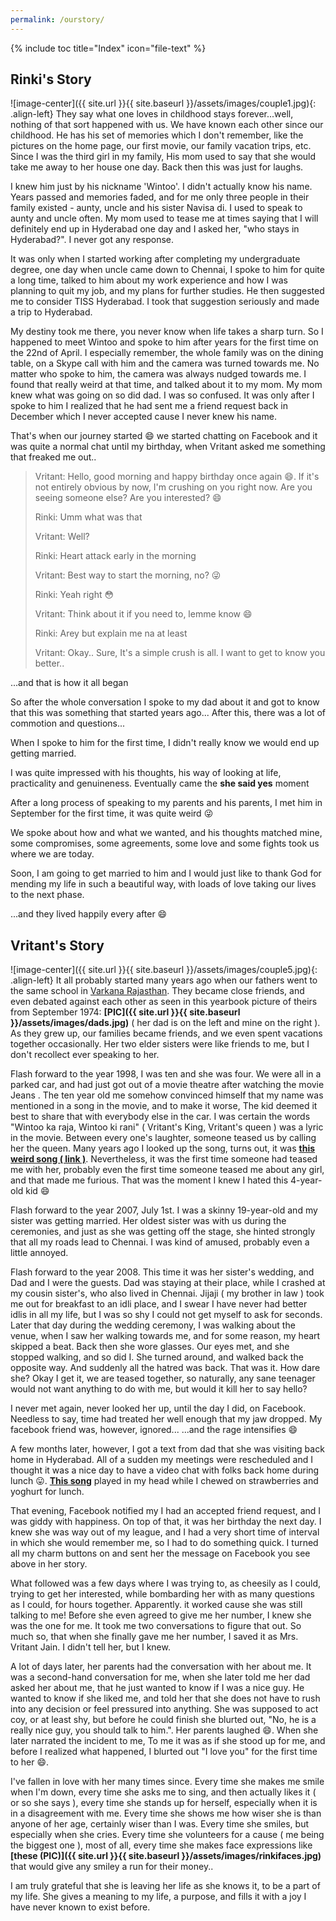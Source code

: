 ```yaml
---
permalink: /ourstory/
---
```


{% include toc title="Index" icon="file-text" %}

## Rinki's Story
![image-center]({{ site.url }}{{ site.baseurl }}/assets/images/couple1.jpg){: .align-left}
They say what one loves in childhood stays forever...well, nothing of that sort happened with us. We have known each other since our childhood. He has his set of memories which I don't remember, like the pictures on the home page, our first movie, our family vacation trips, etc. Since I was the third girl in my family, His mom used to say that she would take me away to her house one day. Back then this was just for laughs.

I knew him just by his nickname 'Wintoo'. I didn't actually know his name. Years passed and memories faded, and for me only three people in their family existed - aunty, uncle and his sister Navisa di. I used to speak to aunty and uncle often. My mom used to tease me at times saying that I will definitely end up in Hyderabad one day and I asked her, "who stays in Hyderabad?". I never got any response.

It was only when I started working after completing my undergraduate degree, one day when uncle came down to Chennai, I spoke to him for quite a long time, talked to him about my work experience and how I was planning to quit my job, and my plans for further studies. He then suggested me to consider TISS Hyderabad. I took that suggestion seriously and made a trip to Hyderabad.

My destiny took me there, you never know when life takes a sharp turn. So I happened to meet Wintoo and spoke to him after years for the first time on the 22nd of April. I especially remember, the whole family was on the dining table, on a Skype call with him and the camera was turned towards me. No matter who spoke to him, the camera was always nudged towards me. I found that really weird at that time, and talked about it to my mom. My mom knew what was going on so did dad. I was so confused. It was only after I spoke to him I realized that he had sent me a friend request back in December which I never accepted cause I never knew his name.

That's when our journey started :smile: we started chatting on Facebook and it was quite a normal chat until my birthday, when Vritant asked me something that freaked me out..

> Vritant: Hello,  good morning and happy birthday once again :smile:.  If it's not entirely obvious by now, I'm  crushing on you right now. Are you seeing someone else? Are you interested?  :smile:
>
> Rinki: Umm what was that
>
> Vritant: Well?
>
> Rinki: Heart attack early in the morning
>
> Vritant: Best way to start the morning,  no?   :stuck_out_tongue_winking_eye:
>
> Rinki: Yeah right :flushed:
>
> Vritant: Think about it if you need to, lemme know :smile:
>
> Rinki: Arey but explain me na at least
>
> Vritant: Okay.. Sure, It's a simple crush is all. I want to get to know you better..

...and that is how it all began

So after the whole conversation I spoke to my dad about it and got to know that this was something that started years ago... After this, there was a lot of commotion and questions...

When I spoke to him for the first time, I didn't really know we would end up getting married.

I was quite impressed with his thoughts, his way of looking at life, practicality and genuineness. Eventually came the **she said yes** moment

After a long process of speaking to my parents and his parents, I met him in September for the first time, it was quite weird :stuck_out_tongue_winking_eye:

We spoke about how and what we wanted, and his thoughts matched mine, some compromises, some agreements, some love and some fights took us where we are today.

Soon, I am going to get married to him and I would just like to thank God for mending my life in such a beautiful way, with loads of love taking our lives to the next phase.

...and they lived happily every after :smile:

## Vritant's Story
![image-center]({{ site.url }}{{ site.baseurl }}/assets/images/couple5.jpg){: .align-left}
It all probably started many years ago when our fathers went to the same school in [Varkana Rajasthan](https://goo.gl/maps/noTV4xCwNw72).
 They became close friends, and even debated against each other as seen in this yearbook picture of theirs from 
September 1974: **[PIC]({{ site.url }}{{ site.baseurl }}/assets/images/dads.jpg)** ( her dad is on the left and mine on the right ).
 As they grew up, our families became friends, and we even spent vacations together occasionally.
 Her two elder sisters were like friends to me, but I don't recollect ever speaking to her.

Flash forward to the year 1998, I was ten and she was four. We were all in a parked car, and had just got out of a movie theatre after watching the movie Jeans . The ten year old me somehow convinced himself that my name was mentioned in a song in the movie,
 and to make it worse, The kid deemed it best to share that with everybody else in the car. I was certain the words "Wintoo ka raja, Wintoo ki rani" ( Vritant's King, Vritant's queen ) was a lyric in the movie. Between every one's laughter, someone teased us by calling her the queen. Many years ago I looked up the song, turns out, it was **[this weird song ( link )](https://www.youtube.com/watch?v=hTLtPor9yTo&t=2m56s)**. Nevertheless, it was the first time someone had teased me with her, probably even the first time someone teased me about any girl, and that made me furious. That was the moment I knew I hated this 4-year-old kid :smile:

Flash forward to the year 2007, July 1st. I was a skinny 19-year-old and my sister was getting married. Her oldest sister was with us during the ceremonies, and just as she was getting off the stage, she hinted strongly that all my roads lead to Chennai. I was kind of amused, probably even a little annoyed.

Flash forward to the year 2008. This time it was her sister's wedding, and Dad and I were the guests. Dad was staying at their place, while I crashed at my cousin sister's, who also lived in Chennai. Jijaji ( my brother in law ) took me out for breakfast to an idli place, and I swear I have never had better idlis in all my life, but I was so shy I could not get myself to ask for seconds. Later that day during the wedding ceremony, I was walking about the venue, when I saw her walking towards me, and for some reason, my heart skipped a beat. Back then she wore glasses. Our eyes met, and she stopped walking, and so did I. She turned around, and walked back the opposite way. And suddenly all the hatred was back. That was it. How dare she? Okay I get it, we are teased together, so naturally, any sane teenager would not want anything to do with me, but would it kill her to say hello?

I never met again, never looked her up, until the day I did, on Facebook. Needless to say, time had treated her well enough that my jaw dropped. My facebook friend was, however, ignored... ...and the rage intensifies :smile:

A few months later, however, I got a text from dad that she was visiting back home in Hyderabad. All of a sudden my meetings were rescheduled and I thought it was a nice day to have a video chat with folks back home during lunch :stuck_out_tongue:. **[This song](https://www.youtube.com/watch?v=RKB1LUojBVA)** played in my head while I chewed on strawberries and yoghurt for lunch.

That evening, Facebook notified my I had an accepted friend request, and I was giddy with happiness. On top of that, it was her birthday the next day. I knew she was way out of my league, and I had a very short time of interval in which she would remember me, so I had to do something quick. I turned all my charm buttons on and sent her the message on Facebook you see above in her story.

What followed was a few days where I was trying to, as cheesily as I could, trying to get her interested, while bombarding her with as many questions as I could, for hours together. Apparently. it worked cause she was still talking to me! Before she even agreed to give me her number, I knew she was the one for me. It took me two conversations to figure that out. So much so, that when she finally gave me her number, I saved it as Mrs. Vritant Jain. I didn't tell her, but I knew.

A lot of days later, her parents had the conversation with her about me. It was a second-hand conversation for me, when she later told me her dad asked her about me, that he just wanted to know if I was a nice guy. He wanted to know if she liked me, and told her that she does not have to rush into any decision or feel pressured into anything. She was supposed to act coy, or at least shy, but before he could finish she blurted out, "No, he is a really nice guy, you should talk to him.". Her parents laughed :smile:. When she later narrated the incident to me, To me it was as if she stood up for me, and before I realized what happened, I blurted out "I love you" for the first time to her :smile:.

I've fallen in love with her many times since. Every time she makes me smile when I'm down, every time she asks me to sing, and then actually likes it ( or so she says ), every time she stands up for herself, especially when it is in a disagreement with me. Every time she shows me how wiser she is than anyone of her age, certainly wiser than I was. Every time she smiles, but especially when she cries. Every time she volunteers for a cause ( me being the biggest one ), most of all, every time she makes face expressions like **[these (PIC)]({{ site.url }}{{ site.baseurl }}/assets/images/rinkifaces.jpg)** that would give any smiley a run for their money..

I am truly grateful that she is leaving her life as she knows it, to be a part of my life. She gives a meaning to my life, a purpose, and fills it with a joy I have never known to exist before.
